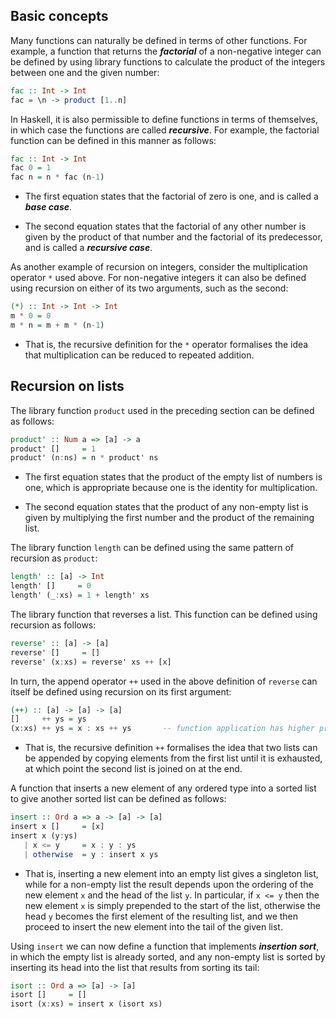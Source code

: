 ## Basic concepts
Many functions can naturally be defined in terms of other functions. For example, a function that returns the ***factorial*** of a non-negative integer can be defined by using library functions to calculate the product of the integers between one and the given number:
```Haskell
fac :: Int -> Int
fac = \n -> product [1..n]
```

In Haskell, it is also permissible to define functions in terms of themselves, in which case the functions are called ***recursive***. For example, the factorial function can be defined in this manner as follows:
```Haskell
fac :: Int -> Int
fac 0 = 1
fac n = n * fac (n-1)
```

* The first equation states that the factorial of zero is one, and is called a ***base case***.

* The second equation states that the factorial of any other number is given by the product of that number and the factorial of its predecessor, and is called a ***recursive case***.

As another example of recursion on integers, consider the multiplication operator `*` used above. For non-negative integers it can also be defined using recursion on either of its two arguments, such as the second:
```Haskell
(*) :: Int -> Int -> Int
m * 0 = 0
m * n = m + m * (n-1)
```
* That is, the recursive definition for the `*` operator formalises the idea that multiplication can be reduced to repeated addition.

## Recursion on lists
The library function `product` used in the preceding section can be defined as follows:
```Haskell
product' :: Num a => [a] -> a
product' []     = 1
product' (n:ns) = n * product' ns
```
* The first equation states that the product of the empty list of numbers is one, which is appropriate because one is the identity for multiplication.

* The second equation states that the product of any non-empty list is given by multiplying the first number and the product of the remaining list.

The library function `length` can be defined using the same pattern of recursion as `product`:
```Haskell
length' :: [a] -> Int
length' []     = 0
length' (_:xs) = 1 + length' xs
```

The library function that reverses a list. This function can be defined using recursion as follows:
```Haskell
reverse' :: [a] -> [a]
reverse' []     = []
reverse' (x:xs) = reverse' xs ++ [x]
```

In turn, the append operator `++` used in the above definition of `reverse` can itself be defined using recursion on its first argument:
```Haskell
(++) :: [a] -> [a] -> [a]
[]     ++ ys = ys
(x:xs) ++ ys = x : xs ++ ys       -- function application has higher priority than all other operators in the language
```
* That is, the recursive definition `++` formalises the idea that two lists can be appended by copying elements from the first list until it is exhausted, at which point the second list is joined on at the end.

A function that inserts a new element of any ordered type into a sorted list to give another sorted list can be defined as follows:
```Haskell
insert :: Ord a => a -> [a] -> [a]
insert x []     = [x]
insert x (y:ys) 
   | x <= y     = x : y : ys
   | otherwise  = y : insert x ys 
```
* That is, inserting a new element into an empty list gives a singleton list, while for a non-empty list the result depends upon the ordering of the new element `x` and the head of the list `y`. In particular, if `x <= y` then the new element `x` is simply prepended to the start of the list, otherwise the head `y` becomes the first element of the resulting list, and we then proceed to insert the new element into the tail of the given list.

Using `insert` we can now define a function that implements ***insertion sort***, in which the empty list is already sorted, and any non-empty list is sorted by inserting its head into the list that results from sorting its tail:
```Haskell
isort :: Ord a => [a] -> [a]
isort []     = []
isort (x:xs) = insert x (isort xs)
```
